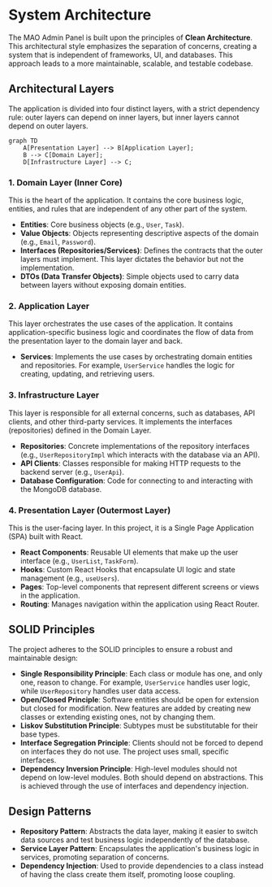 # System Architecture

The MAO Admin Panel is built upon the principles of **Clean Architecture**. This architectural style emphasizes the separation of concerns, creating a system that is independent of frameworks, UI, and databases. This approach leads to a more maintainable, scalable, and testable codebase.

## Architectural Layers

The application is divided into four distinct layers, with a strict dependency rule: outer layers can depend on inner layers, but inner layers cannot depend on outer layers.

```mermaid
graph TD
    A[Presentation Layer] --> B[Application Layer];
    B --> C[Domain Layer];
    D[Infrastructure Layer] --> C;
```

### 1. Domain Layer (Inner Core)

This is the heart of the application. It contains the core business logic, entities, and rules that are independent of any other part of the system.

- **Entities**: Core business objects (e.g., `User`, `Task`).
- **Value Objects**: Objects representing descriptive aspects of the domain (e.g., `Email`, `Password`).
- **Interfaces (Repositories/Services)**: Defines the contracts that the outer layers must implement. This layer dictates the behavior but not the implementation.
- **DTOs (Data Transfer Objects)**: Simple objects used to carry data between layers without exposing domain entities.

### 2. Application Layer

This layer orchestrates the use cases of the application. It contains application-specific business logic and coordinates the flow of data from the presentation layer to the domain layer and back.

- **Services**: Implements the use cases by orchestrating domain entities and repositories. For example, `UserService` handles the logic for creating, updating, and retrieving users.

### 3. Infrastructure Layer

This layer is responsible for all external concerns, such as databases, API clients, and other third-party services. It implements the interfaces (repositories) defined in the Domain Layer.

- **Repositories**: Concrete implementations of the repository interfaces (e.g., `UserRepositoryImpl` which interacts with the database via an API).
- **API Clients**: Classes responsible for making HTTP requests to the backend server (e.g., `UserApi`).
- **Database Configuration**: Code for connecting to and interacting with the MongoDB database.

### 4. Presentation Layer (Outermost Layer)

This is the user-facing layer. In this project, it is a Single Page Application (SPA) built with React.

- **React Components**: Reusable UI elements that make up the user interface (e.g., `UserList`, `TaskForm`).
- **Hooks**: Custom React Hooks that encapsulate UI logic and state management (e.g., `useUsers`).
- **Pages**: Top-level components that represent different screens or views in the application.
- **Routing**: Manages navigation within the application using React Router.

## SOLID Principles

The project adheres to the SOLID principles to ensure a robust and maintainable design:

- **Single Responsibility Principle**: Each class or module has one, and only one, reason to change. For example, `UserService` handles user logic, while `UserRepository` handles user data access.
- **Open/Closed Principle**: Software entities should be open for extension but closed for modification. New features are added by creating new classes or extending existing ones, not by changing them.
- **Liskov Substitution Principle**: Subtypes must be substitutable for their base types.
- **Interface Segregation Principle**: Clients should not be forced to depend on interfaces they do not use. The project uses small, specific interfaces.
- **Dependency Inversion Principle**: High-level modules should not depend on low-level modules. Both should depend on abstractions. This is achieved through the use of interfaces and dependency injection.

## Design Patterns

- **Repository Pattern**: Abstracts the data layer, making it easier to switch data sources and test business logic independently of the database.
- **Service Layer Pattern**: Encapsulates the application's business logic in services, promoting separation of concerns.
- **Dependency Injection**: Used to provide dependencies to a class instead of having the class create them itself, promoting loose coupling.
